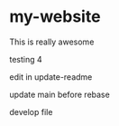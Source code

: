 # my-website

This is really awesome

testing 4

edit in update-readme

update main before rebase

develop file 
